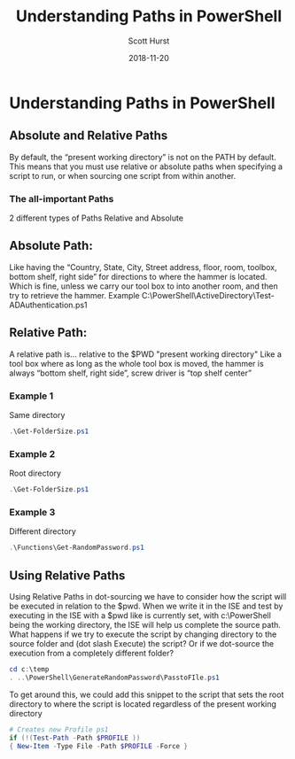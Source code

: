 ﻿---
title: Understanding Paths in PowerShell
categories:
  - PowerShell

tags:
  - PowerShell
  - Dot-Sourcing
  
date: "2018-11-20"
featuredImage: './powershellLogosmaller.png'
cover : "/img/postImages/6.jpg"
author: "Scott Hurst"
---

# Understanding Paths in PowerShell

## Absolute and Relative Paths
By default, the “present working directory” is not on the PATH by default. This means that you must use relative or absolute paths when specifying a script to run, or when sourcing one script from within another.

### The all-important Paths
2 different types of Paths
Relative and Absolute

## Absolute Path:
Like having the “Country, State, City, Street address, floor, room, toolbox, bottom shelf, right side” for directions to where the hammer is located. Which is fine, unless we carry our tool box to into another room, and then try to retrieve the hammer.
Example
	C:\PowerShell\ActiveDirectory\Test-ADAuthentication.ps1


## Relative Path:
A relative path is… relative to the $PWD "present working directory" 
Like a tool box where as long as the whole tool box is moved, the hammer is always “bottom shelf, right side”, screw driver is “top shelf center”
### Example 1
Same directory 
```powershell
.\Get-FolderSize.ps1
```
### Example 2
Root directory
```powershell
.\Get-FolderSize.ps1
```
### Example 3
Different directory
```powershell
.\Functions\Get-RandomPassword.ps1
```
## Using Relative Paths
Using Relative Paths in dot-sourcing we have to consider how the script will be executed in relation to the $pwd. When we write it in the ISE and test by executing in the ISE with a $pwd like is currently set, with c:\PowerShell being the working directory, the ISE will help us complete the source path. 
What happens if we try to execute the script by changing directory to the source folder and (dot slash Execute) the script?
Or if we dot-source the execution from a completely different folder? 
```powershell
cd c:\temp
. ..\PowerShell\GenerateRandomPassword\PasstoFIle.ps1
```

To get around this, we could add this snippet to the script that sets the root directory to where the script is located regardless of the present working directory

```powershell
# Creates new Profile ps1 
if (!(Test-Path -Path $PROFILE ))
{ New-Item -Type File -Path $PROFILE -Force }
```
